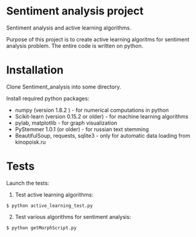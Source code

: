 Sentiment analysis project 
==========================

Sentiment analysis and active learning algorithms.

Purpose of this project is to create active learning algoritms for sentiment analysis problem.
The entire code is written on python.


Installation
============
Clone Sentiment_analysis into some directory.

Install required python packages:

* numpy (version 1.8.2 ) - for numerical computations in python
* Scikit-learn (version 0.15.2 or older) - for machine learning algorithms
* pylab, matplotlib - for graph visualization
* PyStemmer 1.0.1 (or older) - for russian text stemming
* BeautifulSoup, requests, sqlite3 - only for automatic data loading from kinopoisk.ru	

Tests
=====
Launch the tests:

1. Test active learning algorithms:

```
$ python active_learning_test.py
```

2. Test various algorithms for sentiment analysis:

```
$ python getMorphScript.py
```


